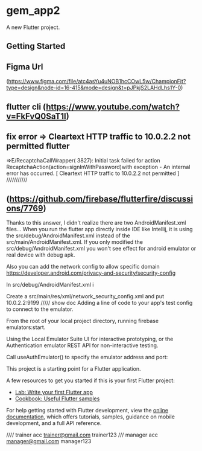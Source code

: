 # gem_app2

A new Flutter project.

## Getting Started
## Figma Url
(https://www.figma.com/file/atc4asYu4uNOB1hcCOwL5w/ChampionFit?type=design&node-id=16-415&mode=design&t=pJPkjS2LAHdLhs1Y-0)
## flutter cli (https://www.youtube.com/watch?v=FkFvQ0SaT1I)
## fix error  => Cleartext HTTP traffic to 10.0.2.2 not permitted flutter
=>E/RecaptchaCallWrapper( 3827): Initial task failed for action RecaptchaAction(action=signInWithPassword)with exception - An internal error has occurred. [ Cleartext HTTP traffic to 10.0.2.2 not permitted ]
///////////
## (https://github.com/firebase/flutterfire/discussions/7769)

Thanks to this answer, I didn't realize there are two AndroidManifest.xml files... When you run the flutter app directly inside IDE like Intellij, it is using the src/debug/AndroidManifest.xml instead of the src/main/AndroidManifest.xml. If you only modified the src/debug/AndroidManifest.xml you won't see effect for android emulator or real device with debug apk.

Also you can add the network config to allow specific domain https://developer.android.com/privacy-and-security/security-config

In src/debug/AndroidManifest.xml i

<application android:networkSecurityConfig="@xml/network_security_config"/>
Create a src/main/res/xml/network_security_config.xml and put

<?xml version="1.0" encoding="utf-8"?>
<network-security-config>
    <domain-config cleartextTrafficPermitted="true">
        <domain>10.0.2.2:9199</domain>
    </domain-config>
</network-security-config>
///// show doc
Adding a line of code to your app's test config to connect to the emulator.

From the root of your local project directory, running firebase emulators:start.

Using the Local Emulator Suite UI for interactive prototyping, or the Authentication emulator REST API for non-interactive testing.

Call useAuthEmulator() to specify the emulator address and port:


This project is a starting point for a Flutter application.

A few resources to get you started if this is your first Flutter project:

- [Lab: Write your first Flutter app](https://docs.flutter.dev/get-started/codelab)
- [Cookbook: Useful Flutter samples](https://docs.flutter.dev/cookbook)

For help getting started with Flutter development, view the
[online documentation](https://docs.flutter.dev/), which offers tutorials,
samples, guidance on mobile development, and a full API reference.


////
trainer acc
trainer@gmail.com
trainer123
///
manager acc
manager@gmail.com
manager123
